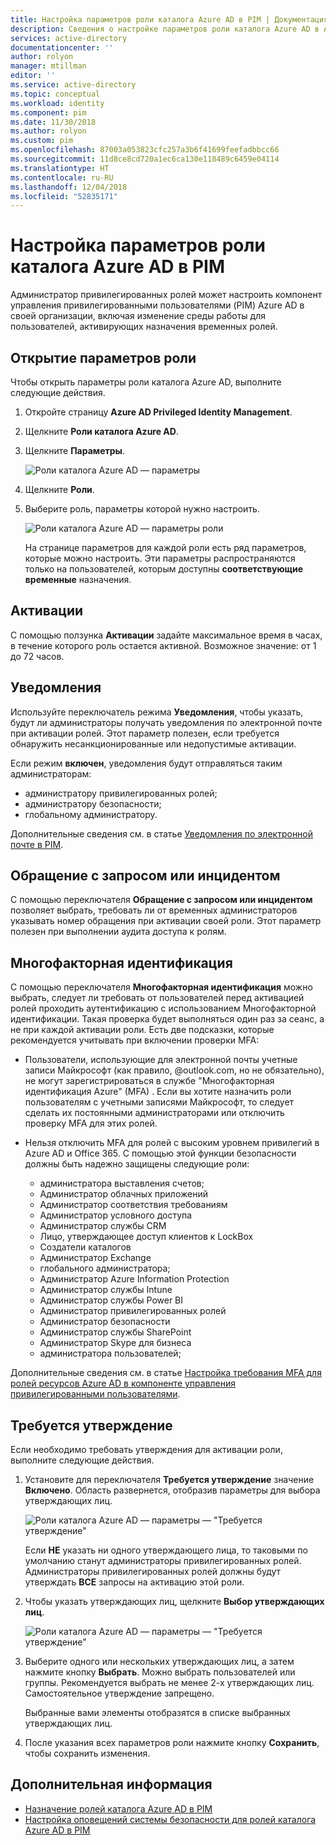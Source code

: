 ```yaml
---
title: Настройка параметров роли каталога Azure AD в PIM | Документация Майкрософт
description: Сведения о настройке параметров роли каталога Azure AD в Azure AD Privileged Identity Management (PIM).
services: active-directory
documentationcenter: ''
author: rolyon
manager: mtillman
editor: ''
ms.service: active-directory
ms.topic: conceptual
ms.workload: identity
ms.component: pim
ms.date: 11/30/2018
ms.author: rolyon
ms.custom: pim
ms.openlocfilehash: 87003a053823cfc257a3b6f41699feefadbbcc66
ms.sourcegitcommit: 11d8ce8cd720a1ec6ca130e118489c6459e04114
ms.translationtype: HT
ms.contentlocale: ru-RU
ms.lasthandoff: 12/04/2018
ms.locfileid: "52835171"
---
```

# <a name="configure-azure-ad-directory-role-settings-in-pim"></a>Настройка параметров роли каталога Azure AD в PIM

Администратор привилегированных ролей может настроить компонент управления привилегированными пользователями (PIM) Azure AD в своей организации, включая изменение среды работы для пользователей, активирующих назначения временных ролей.

## <a name="open-role-settings"></a>Открытие параметров роли

Чтобы открыть параметры роли каталога Azure AD, выполните следующие действия.

1. Откройте страницу **Azure AD Privileged Identity Management**.

1. Щелкните **Роли каталога Azure AD**.

1. Щелкните **Параметры**.

    ![Роли каталога Azure AD — параметры](./media/pim-how-to-change-default-settings/pim-directory-roles-settings.png)

1. Щелкните **Роли**.

1. Выберите роль, параметры которой нужно настроить.

    ![Роли каталога Azure AD — параметры роли](./media/pim-how-to-change-default-settings/pim-directory-roles-settings-role.png)

    На странице параметров для каждой роли есть ряд параметров, которые можно настроить. Эти параметры распространяются только на пользователей, которым доступны **соответствующие** **временные** назначения.

## <a name="activations"></a>Активации

С помощью ползунка **Активации** задайте максимальное время в часах, в течение которого роль остается активной. Возможное значение: от 1 до 72 часов.

## <a name="notifications"></a>Уведомления

Используйте переключатель режима **Уведомления**, чтобы указать, будут ли администраторы получать уведомления по электронной почте при активации ролей. Этот параметр полезен, если требуется обнаружить несанкционированные или недопустимые активации.

Если режим **включен**, уведомления будут отправляться таким администраторам:

- администратору привилегированных ролей;
- администратору безопасности;
- глобальному администратору.

Дополнительные сведения см. в статье [Уведомления по электронной почте в PIM](pim-email-notifications.md).

## <a name="incidentrequest-ticket"></a>Обращение с запросом или инцидентом

С помощью переключателя **Обращение с запросом или инцидентом** позволяет выбрать, требовать ли от временных администраторов указывать номер обращения при активации своей роли. Этот параметр полезен при выполнении аудита доступа к ролям.

## <a name="multi-factor-authentication"></a>Многофакторная идентификация

С помощью переключателя **Многофакторная идентификация** можно выбрать, следует ли требовать от пользователей перед активацией ролей проходить аутентификацию с использованием Многофакторной идентификации. Такая проверка будет выполняться один раз за сеанс, а не при каждой активации роли. Есть две подсказки, которые рекомендуется учитывать при включении проверки MFA:

* Пользователи, использующие для электронной почты учетные записи Майкрософт (как правило, @outlook.com, но не обязательно), не могут зарегистрироваться в службе "Многофакторная идентификация Azure" (MFA) . Если вы хотите назначить роли пользователям с учетными записями Майкрософт, то следует сделать их постоянными администраторами или отключить проверку MFA для этих ролей.
* Нельзя отключить MFA для ролей с высоким уровнем привилегий в Azure AD и Office 365. С помощью этой функции безопасности должны быть надежно защищены следующие роли:  
  
  * администратора выставления счетов; 
  * Администратор облачных приложений
  * Администратор соответствия требованиям
  * Администратор условного доступа
  * Администратор службы CRM
  * Лицо, утверждающее доступ клиентов к LockBox
  * Создатели каталогов
  * Администратор Exchange
  * глобального администратора;
  * Администратор Azure Information Protection
  * Администратор службы Intune
  * Администратор службы Power BI
  * Администратор привилегированных ролей
  * Администратор безопасности
  * Администратор службы SharePoint
  * Администратор Skype для бизнеса
  * администратора пользователей;

Дополнительные сведения см. в статье [Настройка требования MFA для ролей ресурсов Azure AD в компоненте управления привилегированными пользователями](pim-how-to-require-mfa.md).

## <a name="require-approval"></a>Требуется утверждение

Если необходимо требовать утверждения для активации роли, выполните следующие действия.

1. Установите для переключателя **Требуется утверждение** значение **Включено**. Область развернется, отобразив параметры для выбора утверждающих лиц.

    ![Роли каталога Azure AD — параметры — "Требуется утверждение"](./media/pim-how-to-change-default-settings/pim-directory-roles-settings-require-approval.png)

    Если **НЕ** указать ни одного утверждающего лица, то таковыми по умолчанию станут администраторы привилегированных ролей. Администраторы привилегированных ролей должны будут утверждать **ВСЕ** запросы на активацию этой роли.

1. Чтобы указать утверждающих лиц, щелкните **Выбор утверждающих лиц**.

    ![Роли каталога Azure AD — параметры — "Требуется утверждение"](./media/pim-how-to-change-default-settings/pim-directory-roles-settings-require-approval-select-approvers.png)

1. Выберите одного или нескольких утверждающих лиц, а затем нажмите кнопку **Выбрать**. Можно выбрать пользователей или группы. Рекомендуется выбрать не менее 2-х утверждающих лиц. Самостоятельное утверждение запрещено.

    Выбранные вами элементы отобразятся в списке выбранных утверждающих лиц.

1. После указания всех параметров роли нажмите кнопку **Сохранить**, чтобы сохранить изменения.


<!--PLACEHOLDER: Need an explanation of what the temporary Global Administrator setting is for.-->

## <a name="next-steps"></a>Дополнительная информация

- [Назначение ролей каталога Azure AD в PIM ](pim-how-to-add-role-to-user.md)
- [Настройка оповещений системы безопасности для ролей каталога Azure AD в PIM](pim-how-to-configure-security-alerts.md)
